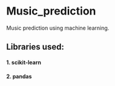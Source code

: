 # Music_prediction

Music prediction using machine learning.

## Libraries used:
#### 1. scikit-learn
#### 2. pandas
